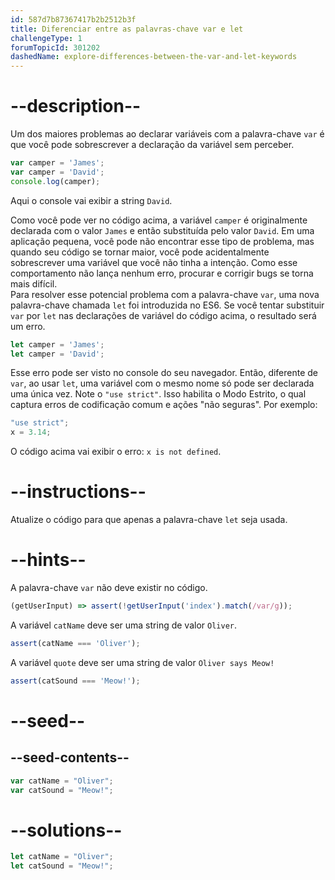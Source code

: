 ```yaml
---
id: 587d7b87367417b2b2512b3f
title: Diferenciar entre as palavras-chave var e let
challengeType: 1
forumTopicId: 301202
dashedName: explore-differences-between-the-var-and-let-keywords
---
```


# --description--

Um dos maiores problemas ao declarar variáveis com a palavra-chave `var` é que você pode sobrescrever a declaração da variável sem perceber.

```js
var camper = 'James';
var camper = 'David';
console.log(camper);
```

Aqui o console vai exibir a string `David`.

Como você pode ver no código acima, a variável `camper` é originalmente declarada com o valor `James` e então substituída pelo valor `David`. Em uma aplicação pequena, você pode não encontrar esse tipo de problema, mas quando seu código se tornar maior, você pode acidentalmente sobrescrever uma variável que você não tinha a intenção. Como esse comportamento não lança nenhum erro, procurar e corrigir bugs se torna mais difícil.  
Para resolver esse potencial problema com a palavra-chave `var`, uma nova palavra-chave chamada `let` foi introduzida no ES6. Se você tentar substituir `var` por `let` nas declarações de variável do código acima, o resultado será um erro.

```js
let camper = 'James';
let camper = 'David';
```

Esse erro pode ser visto no console do seu navegador. Então, diferente de `var`, ao usar `let`, uma variável com o mesmo nome só pode ser declarada uma única vez. Note o `"use strict"`. Isso habilita o Modo Estrito, o qual captura erros de codificação comum e ações "não seguras". Por exemplo:

```js
"use strict";
x = 3.14;
```

O código acima vai exibir o erro: `x is not defined`.

# --instructions--

Atualize o código para que apenas a palavra-chave `let` seja usada.

# --hints--

A palavra-chave `var` não deve existir no código.

```js
(getUserInput) => assert(!getUserInput('index').match(/var/g));
```

A variável `catName` deve ser uma string de valor `Oliver`.

```js
assert(catName === 'Oliver');
```

A variável `quote` deve ser uma string de valor `Oliver says Meow!`

```js
assert(catSound === 'Meow!');
```

# --seed--

## --seed-contents--

```js
var catName = "Oliver";
var catSound = "Meow!";
```

# --solutions--

```js
let catName = "Oliver";
let catSound = "Meow!";
```
